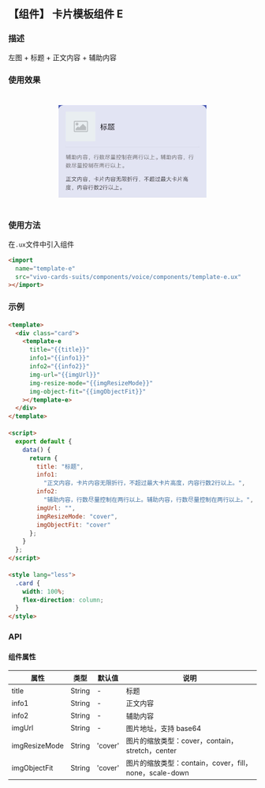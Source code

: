 ## 【组件】 卡片模板组件 E

### 描述

左图 + 标题 + 正文内容 + 辅助内容

### 使用效果

<div style="text-align: center;margin: 40px;">
  <img src="../../assets/voice-template-e-1.jpg" style="width:300px" alt="voice-template-e-1"/>
</div>

### 使用方法

在`.ux`文件中引入组件

```html
<import
  name="template-e"
  src="vivo-cards-suits/components/voice/components/template-e.ux"
></import>
```

### 示例

```html
<template>
  <div class="card">
    <template-e
      title="{{title}}"
      info1="{{info1}}"
      info2="{{info2}}"
      img-url="{{imgUrl}}"
      img-resize-mode="{{imgResizeMode}}"
      img-object-fit="{{imgObjectFit}}"
    ></template-e>
  </div>
</template>

<script>
  export default {
    data() {
      return {
        title: "标题",
        info1:
          "正文内容，卡片内容无限折行，不超过最大卡片高度，内容行数2行以上。",
        info2:
          "辅助内容，行数尽量控制在两行以上。辅助内容，行数尽量控制在两行以上。",
        imgUrl: "",
        imgResizeMode: "cover",
        imgObjectFit: "cover"
      };
    }
  };
</script>

<style lang="less">
  .card {
    width: 100%;
    flex-direction: column;
  }
</style>
```

### API

#### 组件属性

| 属性          | 类型   | 默认值  | 说明                                                   |
| ------------- | ------ | ------- | ------------------------------------------------------ |
| title         | String | -       | 标题                                                   |
| info1         | String | -       | 正文内容                                               |
| info2         | String | -       | 辅助内容                                               |
| imgUrl        | String | -       | 图片地址，支持 base64                                  |
| imgResizeMode | String | 'cover' | 图片的缩放类型：cover，contain，stretch，center        |
| imgObjectFit  | String | 'cover' | 图片的缩放类型：contain，cover，fill，none，scale-down |
